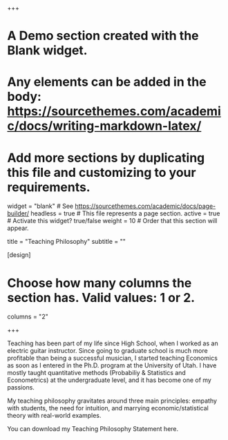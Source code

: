 +++
# A Demo section created with the Blank widget.
# Any elements can be added in the body: https://sourcethemes.com/academic/docs/writing-markdown-latex/
# Add more sections by duplicating this file and customizing to your requirements.

widget = "blank"  # See https://sourcethemes.com/academic/docs/page-builder/
headless = true  # This file represents a page section.
active = true # Activate this widget? true/false
weight = 10  # Order that this section will appear.

title = "Teaching Philosophy"
subtitle = ""

[design]
  # Choose how many columns the section has. Valid values: 1 or 2.
  columns = "2"


+++





Teaching has been part of my life since High School, when I worked as an electric guitar instructor. Since going to graduate school is much more profitable than being a successful musician, I started teaching Economics as soon as I entered in the Ph.D. program at the University of Utah. I have mostly taught quantitative methods (Probabiliy & Statistics and Econometrics) at the undergraduate level, and it has become one of my passions.

My teaching philosophy gravitates around three main principles: empathy with students, the need for intuition, and marrying economic/statistical theory with real-world examples. 

You can download my Teaching Philosophy Statement here.







